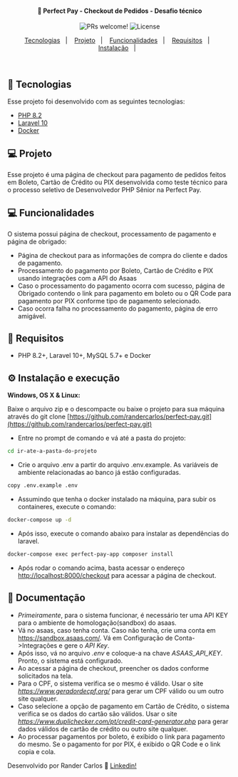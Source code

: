 <h4 align="center">
  🚀 Perfect Pay - Checkout de Pedidos - Desafio técnico
</h4>

<p align="center">
 <img src="https://img.shields.io/static/v1?label=PRs&message=welcome&color=7159c1&labelColor=000000" alt="PRs welcome!" />

  <img alt="License" src="https://img.shields.io/static/v1?label=license&message=MIT&color=7159c1&labelColor=000000">
</p>

<p align="center">
  <a href="#rocket-tecnologias">Tecnologias</a>&nbsp;&nbsp;&nbsp;|&nbsp;&nbsp;&nbsp;
  <a href="#-projeto">Projeto</a>&nbsp;&nbsp;&nbsp;|&nbsp;&nbsp;&nbsp;
  <a href="#-funcionalidades">Funcionalidades</a>&nbsp;&nbsp;&nbsp;|&nbsp;&nbsp;&nbsp;
  <a href="#-requisitos">Requisitos</a>&nbsp;&nbsp;&nbsp;|&nbsp;&nbsp;&nbsp;
  <a href="#-instalação">Instalação</a>&nbsp;&nbsp;&nbsp;|&nbsp;&nbsp;&nbsp;
</p>

<br>

## :rocket: Tecnologias

Esse projeto foi desenvolvido com as seguintes tecnologias:

- [PHP 8.2](https://php.net)
- [Laravel 10](https://laravel.com)
- [Docker](https://docker.com)


## 💻 Projeto

Esse projeto é uma página de checkout para pagamento de pedidos feitos em Boleto, Cartão de Crédito ou PIX desenvolvida como teste técnico para o processo seletivo de Desenvolvedor PHP Sênior na Perfect Pay.


## 💻 Funcionalidades

O sistema possui página de checkout, processamento de pagamento e página de obrigado:

- Página de checkout para as informações de compra do cliente e dados de pagamento.
- Processamento do pagamento por Boleto, Cartão de Crédito e PIX usando integrações com a API do Asaas 
- Caso o processamento do pagamento ocorra com sucesso, página de Obrigado contendo o link para pagamento em boleto ou o QR Code para pagamento por PIX conforme tipo de pagamento selecionado.
- Caso ocorra falha no processamento do pagamento, página de erro amigável.

## 📄 Requisitos

* PHP 8.2+, Laravel 10+, MySQL 5.7+ e Docker


## ⚙️ Instalação e execução

**Windows, OS X & Linux:**

Baixe o arquivo zip e o descompacte ou baixe o projeto para sua máquina através do git clone [https://github.com/randercarlos/perfect-pay.git](https://github.com/randercarlos/perfect-pay.git)


- Entre no prompt de comando e vá até a pasta do projeto:

```sh
cd ir-ate-a-pasta-do-projeto
```

- Crie o arquivo .env a partir do arquivo .env.example. As variáveis de ambiente relacionadas ao banco já estão configuradas.

```sh
copy .env.example .env
```

- Assumindo que tenha o docker instalado na máquina, para subir os containeres, execute o comando:

```sh
docker-compose up -d
```

- Após isso, execute o comando abaixo para instalar as dependências do laravel.

```sh
docker-compose exec perfect-pay-app composer install
``` 

- Após rodar o comando acima, basta acessar o endereço [http://localhost:8000/checkout](http://localhost:8000/checkout) para acessar a página de checkout.

## 📝 Documentação

- *Primeiramente*, para o sistema funcionar, é necessário ter uma API KEY para o ambiente de homologação(sandbox) do asaas. 
- Vá no asaas, caso tenha conta. Caso não tenha, crie uma conta em https://sandbox.asaas.com/. Vá em Configuração de Conta->Integrações e gere o *API Key*.
- Após isso, vá no arquivo *.env* e coloque-a na chave *ASAAS_API_KEY*. Pronto, o sistema está configurado. 
- Ao acessar a página de checkout, preencher os dados conforme solicitados na tela.
- Para o CPF, o sistema verifica se o mesmo é válido. Usar o site *https://www.geradordecpf.org/* para gerar um CPF válido ou um outro site qualquer.
- Caso selecione a opção de pagamento em Cartão de Crédito, o sistema verifica se os dados do cartão são válidos. Usar o site *https://www.duplichecker.com/pt/credit-card-generator.php* para gerar dados válidos de cartão de crédito ou outro site qualquer.
- Ao processar pagamentos por boleto, é exibido o link para pagamento do mesmo. Se o pagamento for por PIX, é exibido o QR Code e o link copia e cola. 


Desenvolvido por Rander Carlos :wave: [Linkedin!](https://www.linkedin.com/in/rander-carlos-308a63a8//)

